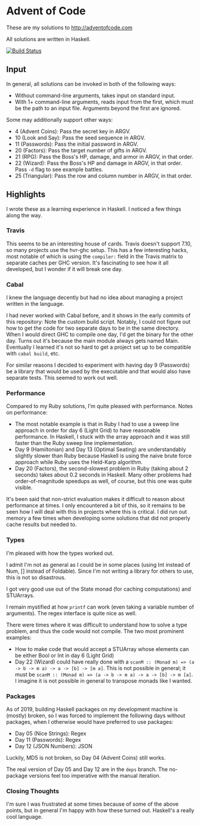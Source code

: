 # Advent of Code

These are my solutions to http://adventofcode.com

All solutions are written in Haskell.

[![Build Status](https://travis-ci.org/petertseng/adventofcode-hs-2015.svg?branch=master)](https://travis-ci.org/petertseng/adventofcode-hs-2015)

## Input

In general, all solutions can be invoked in both of the following ways:

* Without command-line arguments, takes input on standard input.
* With 1+ command-line arguments, reads input from the first, which must be the path to an input file.
  Arguments beyond the first are ignored.

Some may additionally support other ways:

* 4 (Advent Coins): Pass the secret key in ARGV.
* 10 (Look and Say): Pass the seed sequence in ARGV.
* 11 (Passwords): Pass the initial password in ARGV.
* 20 (Factors): Pass the target number of gifts in ARGV.
* 21 (RPG): Pass the Boss's HP, damage, and armor in ARGV, in that order.
* 22 (Wizard): Pass the Boss's HP and damage in ARGV, in that order. Pass `-d` flag to see example battles.
* 25 (Triangular): Pass the row and column number in ARGV, in that order.

## Highlights

I wrote these as a learning experience in Haskell.
I noticed a few things along the way.

### Travis

This seems to be an interesting house of cards.
Travis doesn't support 7.10, so many projects use the hvr-ghc setup.
This has a few interesting hacks, most notable of which is using the `compiler:` field in the Travis matrix to separate caches per GHC version.
It's fascinating to see how it all developed, but I wonder if it will break one day.

### Cabal

I knew the language decently but had no idea about managing a project written in the language.

I had never worked with Cabal before, and it shows in the early commits of this repository:
Note the custom build script.
Notably, I could not figure out how to get the code for two separate days to be in the same directory.
When I would direct GHC to compile one day, I'd get the binary for the other day.
Turns out it's because the main module always gets named Main.
Eventually I learned it's not so hard to get a project set up to be compatible with `cabal build`, etc.

For similar reasons I decided to experiment with having day 9 (Passwords) be a library that would be used by the executable and that would also have separate tests.
This seemed to work out well.

### Performance

Compared to my Ruby solutions, I'm quite pleased with performance.
Notes on performance:

* The most notable example is that in Ruby I had to use a sweep line approach in order for day 6 (Light Grid) to have reasonable performance.
  In Haskell, I stuck with the array approach and it was still faster than the Ruby sweep line implementation.
* Day 9 (Hamiltonian) and Day 13 (Optimal Seating) are understandably slightly slower than Ruby because Haskell is using the naive brute force approach while Ruby uses the Held-Karp algorithm.
* Day 20 (Factors), the second-slowest problem in Ruby (taking about 2 seconds) takes about 0.2 seconds in Haskell.
  Many other problems had order-of-magnitude speedups as well, of course, but this one was quite visible.

It's been said that non-strict evaluation makes it difficult to reason about performance at times.
I only encountered a bit of this, so it remains to be seen how I will deal with this in projects where this is critical.
I did run out memory a few times when developing some solutions that did not properly cache results but needed to.

### Types

I'm pleased with how the types worked out.

I admit I'm not as general as I could be in some places (using Int instead of Num, [] instead of Foldable).
Since I'm not writing a library for others to use, this is not so disastrous.

I got very good use out of the State monad (for caching computations) and STUArrays.

I remain mystified at how `printf` can work (even taking a variable number of arguments).
The regex interface is quite nice as well.

There were times where it was difficult to understand how to solve a type problem, and thus the code would not compile.
The two most prominent examples:

* How to make code that would accept a STUArray whose elements can be either Bool or Int in day 6 (Light Grid)
* Day 22 (Wizard) could have really done with a `scanM :: (Monad m) => (a -> b -> m a) -> a -> [b] -> [m a]`.
  This is not possible in general; it must be `scanM :: (Monad m) => (a -> b -> m a) -> a -> [b] -> m [a]`.
  I imagine it is not possible in general to transpose monads like I wanted.

### Packages

As of 2019, building Haskell packages on my development machine is (mostly) broken, so I was forced to implement the following days without packages, when I otherwise would have preferred to use packages:

* Day 05 (Nice Strings): Regex
* Day 11 (Passwords): Regex
* Day 12 (JSON Numbers): JSON

Luckily, MD5 is not broken, so Day 04 (Advent Coins) still works.

The real version of Day 05 and Day 12 are in the `deps` branch.
The no-package versions feel too imperative with the manual iteration.

### Closing Thoughts

I'm sure I was frustrated at some times because of some of the above points, but in general I'm happy with how these turned out.
Haskell's a really cool language.

